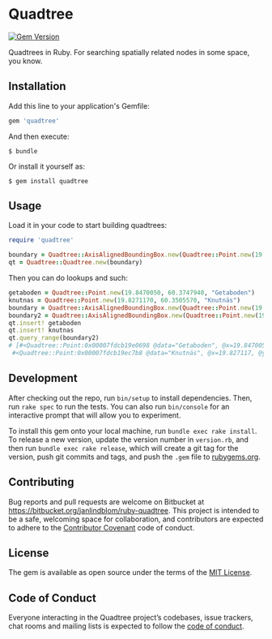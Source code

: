 # Quadtree

[![Gem Version](https://badge.fury.io/rb/quadtree.svg)](https://badge.fury.io/rb/quadtree)

Quadtrees in Ruby. For searching spatially related nodes in some space, you know.

## Installation

Add this line to your application's Gemfile:

```ruby
gem 'quadtree'
```

And then execute:

    $ bundle

Or install it yourself as:

    $ gem install quadtree

## Usage

Load it in your code to start building quadtrees:

```ruby
require 'quadtree'

boundary = Quadtree::AxisAlignedBoundingBox.new(Quadtree::Point.new(19.8470050, 60.3747940), 8944.0)
qt = Quadtree::Quadtree.new(boundary)
```

Then you can do lookups and such:

```ruby
getaboden = Quadtree::Point.new(19.8470050, 60.3747940, "Getaboden")
knutnas = Quadtree::Point.new(19.8271170, 60.3505570, "Knutnäs")
boundary = Quadtree::AxisAlignedBoundingBox.new(Quadtree::Point.new(19.8470050, 60.3747940), 8944.0)
boundary2 = Quadtree::AxisAlignedBoundingBox.new(Quadtree::Point.new(19.8470050, 60.3747940), 4472.0)
qt.insert! getaboden
qt.insert! knutnas
qt.query_range(boundary2)
# [#<Quadtree::Point:0x00007fdcb19e0698 @data="Getaboden", @x=19.847005, @y=60.374794>,
 #<Quadtree::Point:0x00007fdcb19ec7b8 @data="Knutnäs", @x=19.827117, @y=60.350557>]
```

## Development

After checking out the repo, run `bin/setup` to install dependencies. Then, run `rake spec` to run the tests. You can also run `bin/console` for an interactive prompt that will allow you to experiment.

To install this gem onto your local machine, run `bundle exec rake install`. To release a new version, update the version number in `version.rb`, and then run `bundle exec rake release`, which will create a git tag for the version, push git commits and tags, and push the `.gem` file to [rubygems.org](https://rubygems.org).

## Contributing

Bug reports and pull requests are welcome on Bitbucket at https://bitbucket.org/janlindblom/ruby-quadtree. This project is intended to be a safe, welcoming space for collaboration, and contributors are expected to adhere to the [Contributor Covenant](http://contributor-covenant.org) code of conduct.

## License

The gem is available as open source under the terms of the [MIT License](https://opensource.org/licenses/MIT).

## Code of Conduct

Everyone interacting in the Quadtree project’s codebases, issue trackers, chat rooms and mailing lists is expected to follow the [code of conduct](https://github.com/[USERNAME]/quadtree/blob/master/CODE_OF_CONDUCT.md).
